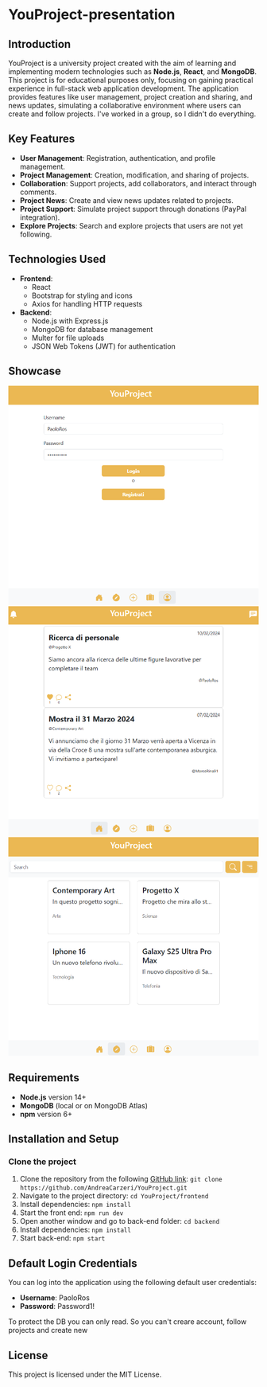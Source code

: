 # YouProject-presentation

## Introduction

YouProject is a university project created with the aim of learning and implementing modern technologies such as **Node.js**, **React**, and **MongoDB**. This project is for educational purposes only, focusing on gaining practical experience in full-stack web application development. The application provides features like user management, project creation and sharing, and news updates, simulating a collaborative environment where users can create and follow projects. I've worked in a group, so I didn't do everything.

## Key Features

- **User Management**: Registration, authentication, and profile management.
- **Project Management**: Creation, modification, and sharing of projects.
- **Collaboration**: Support projects, add collaborators, and interact through comments.
- **Project News**: Create and view news updates related to projects.
- **Project Support**: Simulate project support through donations (PayPal integration).
- **Explore Projects**: Search and explore projects that users are not yet following.

## Technologies Used

- **Frontend**:
  - React
  - Bootstrap for styling and icons
  - Axios for handling HTTP requests
- **Backend**:
  - Node.js with Express.js
  - MongoDB for database management
  - Multer for file uploads
  - JSON Web Tokens (JWT) for authentication

## Showcase

![Profile](images/profile.png)
![Home](images/home.png)
![Explore](images/explore.png)

## Requirements

- **Node.js** version 14+
- **MongoDB** (local or on MongoDB Atlas)
- **npm** version 6+

## Installation and Setup

### Clone the project

1. Clone the repository from the following [GitHub link](https://github.com/eliazov/YouProject):
   `git clone https://github.com/AndreaCarzeri/YouProject.git`
2. Navigate to the project directory: `cd YouProject/frontend`
3. Install dependencies: `npm install`
4. Start the front end: `npm run dev`
5. Open another window and go to back-end folder: `cd backend`
6. Install dependencies: `npm install`
7. Start back-end: `npm start`

## Default Login Credentials

You can log into the application using the following default user credentials:

- **Username**: PaoloRos
- **Password**: Password1!

To protect the DB you can only read. So you can't creare account, follow projects and create new

## License

This project is licensed under the MIT License.

